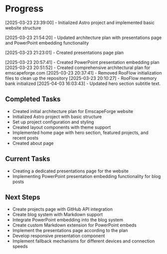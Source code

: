 # Progress

[2025-03-23 23:39:00] - Initialized Astro project and implemented basic website structure

[2025-03-23 21:54:20] - Updated architecture plan with presentations page and PowerPoint embedding functionality

[2025-03-23 21:23:01] - Created presentations page plan

[2025-03-23 20:57:41] - Created PowerPoint presentation embedding plan
[2025-03-23 20:51:52] - Created comprehensive architectural plan for emscapeforge.com
[2025-03-23 20:37:41] - Removed RooFlow initialization files to clean up the repository
[2025-03-23 20:10:27] - RooFlow memory bank initialized
[2025-04-03 16:03:43] - Updated hero section subtitle text.

## Completed Tasks
- Created initial architecture plan for EmscapeForge website
- Initialized Astro project with basic structure
- Set up project configuration and styling
- Created layout components with theme support
- Implemented home page with hero section, featured projects, and recent posts
- Created about page

## Current Tasks
- Creating a dedicated presentations page for the website
- Implementing PowerPoint presentation embedding functionality for blog posts

## Next Steps
- Create projects page with GitHub API integration
- Create blog system with Markdown support
- Integrate PowerPoint embedding into the blog system
- Create custom Markdown extension for PowerPoint embeds
- Implement the presentations page according to the plan
- Develop responsive presentation component
- Implement fallback mechanisms for different devices and connection speeds
